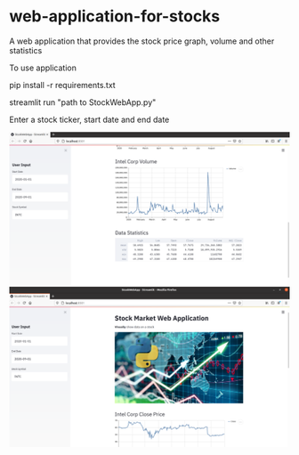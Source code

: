 # web-application-for-stocks
A web application that provides the stock price graph, volume and other statistics

To use application

pip install -r requirements.txt

streamlit run "path to StockWebApp.py"

Enter a stock ticker, start date and end date

<img src="https://github.com/sicutglacies/web-application-for-stocks/blob/master/Screen1.png">

<img src="https://github.com/sicutglacies/web-application-for-stocks/blob/master/Screen2.png">
